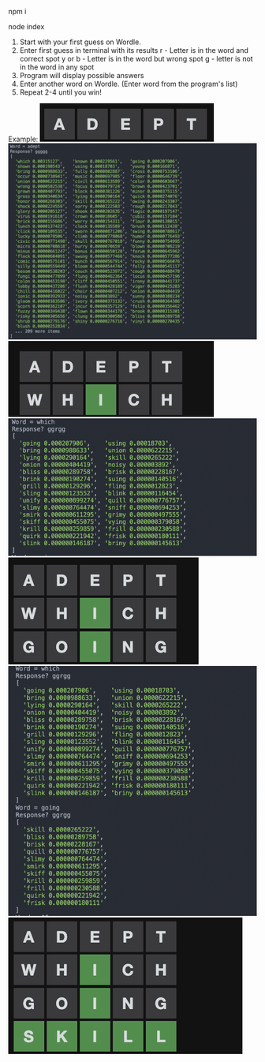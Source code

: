 npm i

node index



1. Start with your first guess on Wordle.
2. Enter first guess in terminal with its results
    r - Letter is in the word and correct spot
    y or b - Letter is in the word but wrong spot
    g - letter is not in the word in any spot
3. Program will display possible answers
4. Enter another word on Wordle. (Enter word from the program's list)
5. Repeat 2-4 until you win!


Example:
![guess1](https://github.com/Pradakicks/wordleGuesser/blob/master/images/guess1.png)
![terminalGuess1](https://github.com/Pradakicks/wordleGuesser/blob/master/images/terminalGuess1.png)
![guess2](https://github.com/Pradakicks/wordleGuesser/blob/master/images/guess2.png)
![terminalGuess2](https://github.com/Pradakicks/wordleGuesser/blob/master/images/terminalGuess2.png)
![guess3](https://github.com/Pradakicks/wordleGuesser/blob/master/images/guess3.png)
![terminalGuess3](https://github.com/Pradakicks/wordleGuesser/blob/master/images/terminalGuess3.png)
![guess4](https://github.com/Pradakicks/wordleGuesser/blob/master/images/guess4.png)
